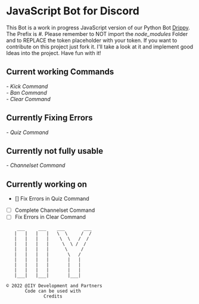 <h1>JavaScript Bot for Discord</h1>

This Bot is a work in progress JavaScript version of our Python Bot <a href='https://github.com/ItIzYe/Va'>Drippy</a>.
The Prefix is *#*. Please remember to NOT import the *node_modules* Folder and to REPLACE the token placeholder with your token. If you want to contribute on this project just fork it. I'll take a look at it and implement good Ideas into the project. Have fun with it!

## Current working Commands
*- Kick Command*<br>
*- Ban Command*<br>
*- Clear Command*

## Currently Fixing Errors
*- Quiz Command*

## Currently not fully usable
*- Channelset Command*

## Currently working on
- [] Fix Errors in Quiz Command
- [ ] Complete Channelset Command
- [ ] Fix Errors in Clear Command
```
    ___     ___    ___       ___
   |   |   |   |   \  \     /  /
   |   |   |   |    \  \   /  /
   |   |   |   |     \  \ /  /
   |   |   |   |      \     /
   |   |   |   |       \   /
   |   |   |   |       |   |
   |   |   |   |       |   |
   |   |   |   |       |   |
   |___|   |___|       |___|

© 2022 @IIY Development and Partners
       Code can be used with
              Credits
```

